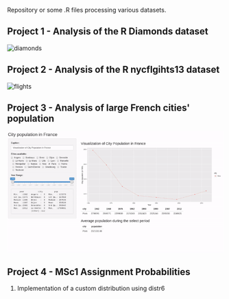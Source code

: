 Repository or some .R files processing various datasets.

## Project 1 - Analysis of the R Diamonds dataset

![diamonds](./assets/diamonds.gif)

## Project 2 - Analysis of the R nycflgihts13 dataset

![flights](./assets/flights.gif)

## Project 3 - Analysis of large French cities' population

![pop](./assets/french_population.gif)

## Project 4 - MSc1 Assignment Probabilities

1. Implementation of a custom distribution using distr6

